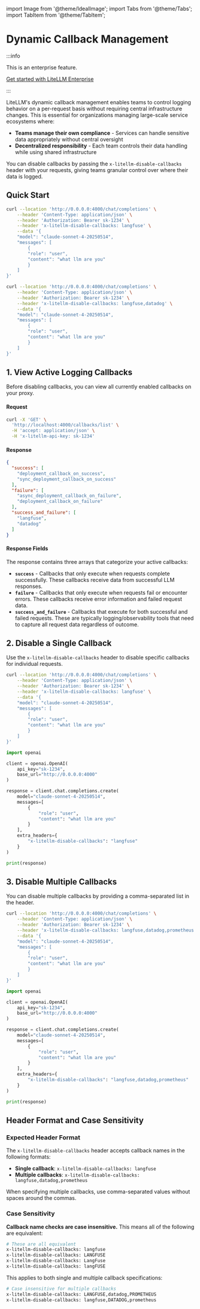 import Image from '@theme/IdealImage';
import Tabs from '@theme/Tabs';
import TabItem from '@theme/TabItem';


# Dynamic Callback Management

:::info

This is an enterprise feature.

[Get started with LiteLLM Enterprise](https://www.litellm.ai/enterprise)

:::

LiteLLM's dynamic callback management enables teams to control logging behavior on a per-request basis without requiring central infrastructure changes. This is essential for organizations managing large-scale service ecosystems where:

- **Teams manage their own compliance** - Services can handle sensitive data appropriately without central oversight
- **Decentralized responsibility** - Each team controls their data handling while using shared infrastructure

You can disable callbacks by passing the `x-litellm-disable-callbacks` header with your requests, giving teams granular control over where their data is logged.

## Quick Start

<Tabs>
<TabItem value="disable-single" label="Disable a single callback">

```bash
curl --location 'http://0.0.0.0:4000/chat/completions' \
    --header 'Content-Type: application/json' \
    --header 'Authorization: Bearer sk-1234' \
    --header 'x-litellm-disable-callbacks: langfuse' \
    --data '{
    "model": "claude-sonnet-4-20250514",
    "messages": [
        {
        "role": "user",
        "content": "what llm are you"
        }
    ]
}'
```

</TabItem>
<TabItem value="disable-multiple" label="Disable multiple callbacks">

```bash
curl --location 'http://0.0.0.0:4000/chat/completions' \
    --header 'Content-Type: application/json' \
    --header 'Authorization: Bearer sk-1234' \
    --header 'x-litellm-disable-callbacks: langfuse,datadog' \
    --data '{
    "model": "claude-sonnet-4-20250514",
    "messages": [
        {
        "role": "user",
        "content": "what llm are you"
        }
    ]
}'
```

</TabItem>
</Tabs>

## 1. View Active Logging Callbacks

Before disabling callbacks, you can view all currently enabled callbacks on your proxy.

#### Request

```bash
curl -X 'GET' \
  'http://localhost:4000/callbacks/list' \
  -H 'accept: application/json' \
  -H 'x-litellm-api-key: sk-1234'
```

#### Response

```json
{
  "success": [
    "deployment_callback_on_success",
    "sync_deployment_callback_on_success"
  ],
  "failure": [
    "async_deployment_callback_on_failure",
    "deployment_callback_on_failure"
  ],
  "success_and_failure": [
    "langfuse",
    "datadog"
  ]
}
```

#### Response Fields

The response contains three arrays that categorize your active callbacks:
- **`success`** - Callbacks that only execute when requests complete successfully. These callbacks receive data from successful LLM responses.
- **`failure`** - Callbacks that only execute when requests fail or encounter errors. These callbacks receive error information and failed request data.
- **`success_and_failure`** - Callbacks that execute for both successful and failed requests. These are typically logging/observability tools that need to capture all request data regardless of outcome.


## 2. Disable a Single Callback

Use the `x-litellm-disable-callbacks` header to disable specific callbacks for individual requests.

<Tabs>
<TabItem value="Curl" label="Curl Request">

```bash
curl --location 'http://0.0.0.0:4000/chat/completions' \
    --header 'Content-Type: application/json' \
    --header 'Authorization: Bearer sk-1234' \
    --header 'x-litellm-disable-callbacks: langfuse' \
    --data '{
    "model": "claude-sonnet-4-20250514",
    "messages": [
        {
        "role": "user",
        "content": "what llm are you"
        }
    ]
}'
```

</TabItem>
<TabItem value="OpenAI" label="OpenAI Python SDK">

```python
import openai

client = openai.OpenAI(
    api_key="sk-1234",
    base_url="http://0.0.0.0:4000"
)

response = client.chat.completions.create(
    model="claude-sonnet-4-20250514",
    messages=[
        {
            "role": "user",
            "content": "what llm are you"
        }
    ],
    extra_headers={
        "x-litellm-disable-callbacks": "langfuse"
    }
)

print(response)
```

</TabItem>
</Tabs>

## 3. Disable Multiple Callbacks

You can disable multiple callbacks by providing a comma-separated list in the header.

<Tabs>
<TabItem value="Curl" label="Curl Request">

```bash
curl --location 'http://0.0.0.0:4000/chat/completions' \
    --header 'Content-Type: application/json' \
    --header 'Authorization: Bearer sk-1234' \
    --header 'x-litellm-disable-callbacks: langfuse,datadog,prometheus' \
    --data '{
    "model": "claude-sonnet-4-20250514",
    "messages": [
        {
        "role": "user",
        "content": "what llm are you"
        }
    ]
}'
```

</TabItem>
<TabItem value="OpenAI" label="OpenAI Python SDK">

```python
import openai

client = openai.OpenAI(
    api_key="sk-1234",
    base_url="http://0.0.0.0:4000"
)

response = client.chat.completions.create(
    model="claude-sonnet-4-20250514",
    messages=[
        {
            "role": "user",
            "content": "what llm are you"
        }
    ],
    extra_headers={
        "x-litellm-disable-callbacks": "langfuse,datadog,prometheus"
    }
)

print(response)
```

</TabItem>
</Tabs>

## Header Format and Case Sensitivity

### Expected Header Format

The `x-litellm-disable-callbacks` header accepts callback names in the following formats:

- **Single callback**: `x-litellm-disable-callbacks: langfuse`
- **Multiple callbacks**: `x-litellm-disable-callbacks: langfuse,datadog,prometheus`

When specifying multiple callbacks, use comma-separated values without spaces around the commas.

### Case Sensitivity

**Callback name checks are case insensitive.** This means all of the following are equivalent:

```bash
# These are all equivalent
x-litellm-disable-callbacks: langfuse
x-litellm-disable-callbacks: LANGFUSE  
x-litellm-disable-callbacks: LangFuse
x-litellm-disable-callbacks: langFUSE
```

This applies to both single and multiple callback specifications:

```bash
# Case insensitive for multiple callbacks
x-litellm-disable-callbacks: LANGFUSE,datadog,PROMETHEUS
x-litellm-disable-callbacks: langfuse,DATADOG,prometheus
```


